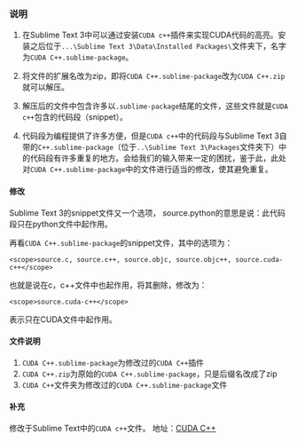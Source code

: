 ### 说明

1. 在Sublime Text 3中可以通过安装`CUDA c++`插件来实现CUDA代码的高亮。安装之后位于`...\Sublime Text 3\Data\Installed Packages\`文件夹下，名字为`CUDA C++.sublime-package`。

2. 将文件的扩展名改为zip，即将`CUDA C++.sublime-package`改为`CUDA C++.zip`就可以解压。

3. 解压后的文件中包含许多以`.sublime-package`结尾的文件，这些文件就是`CUDA c++`包含的代码段（snippet）。

4. 代码段为编程提供了许多方便，但是`CUDA c++`中的代码段与Sublime Text 3自带的`C++.sublime-package`（位于`..\Sublime Text 3\Packages`文件夹下）中的代码段有许多重复的地方。会给我们的输入带来一定的困扰，鉴于此，此处对`CUDA C++.sublime-package`中的文件进行适当的修改，使其避免重复。

#### 修改

Sublime Text 3的snippet文件又一个<scope></scope>选项，
<scope>source.python</scope>的意思是说：此代码段只在python文件中起作用。

再看`CUDA C++.sublime-package`的snippet文件，其中的选项为：

    <scope>source.c, source.c++, source.objc, source.objc++, source.cuda-c++</scope>

也就是说在c，c++文件中也起作用，将其删除，修改为：

    <scope>source.cuda-c++</scope>

表示只在CUDA文件中起作用。

#### 文件说明

1. `CUDA C++.sublime-package`为修改过的`CUDA C++`插件
2. `CUDA C++.zip`为原始的`CUDA C++.sublime-package`，只是后缀名改成了zip
3. `CUDA C++`文件夹为修改过的`CUDA C++.sublime-package`文件

#### 补充

修改于Sublime Text中的`CUDA c++`文件。
地址：[CUDA C++
](https://sublime.wbond.net/packages/CUDA%20C%2B%2B)




